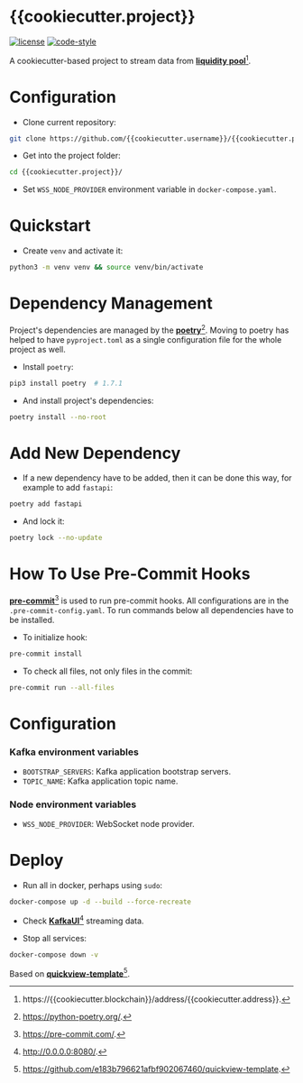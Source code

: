 # {{cookiecutter.project}}

[![license](https://img.shields.io/:license-Apache%202-blue.svg)](https://www.apache.org/licenses/LICENSE-2.0.txt)
[![code-style](https://img.shields.io/badge/code%20style-black-000000.svg)](https://github.com/psf/black)

A cookiecutter-based project to stream data from [**liquidity pool**](https://{{cookiecutter.blockchain}}/address/{{cookiecutter.address}})[^1].

# Configuration

- Clone current repository:
```bash
git clone https://github.com/{{cookiecutter.username}}/{{cookiecutter.project}}.git
```

- Get into the project folder:
```bash
cd {{cookiecutter.project}}/
```

- Set `WSS_NODE_PROVIDER` environment variable in `docker-compose.yaml`.

# Quickstart

- Create `venv` and activate it:
```bash
python3 -m venv venv && source venv/bin/activate
```

# Dependency Management
Project's dependencies are managed by the [**poetry**](https://python-poetry.org/)[^2].
Moving to poetry has helped to have `pyproject.toml` as a single configuration file for the whole project as well.

- Install `poetry`:
```bash
pip3 install poetry  # 1.7.1
```

- And install project's dependencies:
```bash
poetry install --no-root
```

# Add New Dependency

- If a new dependency have to be added, then it can be done this way, for example to add `fastapi`:
```bash
poetry add fastapi
```

- And lock it:
```bash
poetry lock --no-update
```

# How To Use Pre-Commit Hooks

[**pre-commit**](https://pre-commit.com/)[^3] is used to run pre-commit hooks.
All configurations are in the `.pre-commit-config.yaml`.
To run commands below all dependencies have to be installed.

- To initialize hook:
```bash
pre-commit install
```

- To check all files, not only files in the commit:
```bash
pre-commit run --all-files
```

# Configuration

### Kafka environment variables

- `BOOTSTRAP_SERVERS`: Kafka application bootstrap servers.
- `TOPIC_NAME`: Kafka application topic name.

### Node environment variables

- `WSS_NODE_PROVIDER`: WebSocket node provider.

# Deploy

- Run all in docker, perhaps using `sudo`:
```bash
docker-compose up -d --build --force-recreate
```

- Check [**KafkaUI**](http://0.0.0.0:8080/)[^4] streaming data.

- Stop all services:
```bash
docker-compose down -v
```

Based on [**quickview-template**](https://github.com/e183b796621afbf902067460/quickview-template)[^5].

[^1]: https://{{cookiecutter.blockchain}}/address/{{cookiecutter.address}}.
[^2]: https://python-poetry.org/.
[^3]: https://pre-commit.com/.
[^4]: http://0.0.0.0:8080/.
[^5]: https://github.com/e183b796621afbf902067460/quickview-template.
